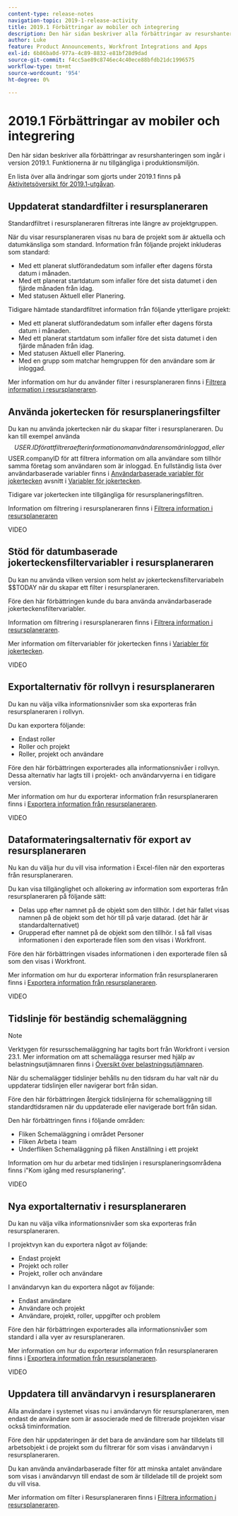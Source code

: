 ```yaml
---
content-type: release-notes
navigation-topic: 2019-1-release-activity
title: 2019.1 Förbättringar av mobiler och integrering
description: Den här sidan beskriver alla förbättringar av resurshanteringen som ingår i version 2019.1. Funktionerna är nu tillgängliga i produktionsmiljön.
author: Luke
feature: Product Announcements, Workfront Integrations and Apps
exl-id: 6b86ba0d-977a-4c89-8832-e81bf28d9dad
source-git-commit: f4cc5ae89c8746ec4c40ece88bfdb21dc1996575
workflow-type: tm+mt
source-wordcount: '954'
ht-degree: 0%

---
```


# 2019.1 Förbättringar av mobiler och integrering

Den här sidan beskriver alla förbättringar av resurshanteringen som ingår i version 2019.1. Funktionerna är nu tillgängliga i produktionsmiljön.

En lista över alla ändringar som gjorts under 2019.1 finns på [Aktivitetsöversikt för 2019.1-utgåvan](../../../../product-announcements/product-releases/quarterly-release-archive/2019.1-release-activity/2019.1-release-activity-overview.md).

## Uppdaterat standardfilter i resursplaneraren

Standardfiltret i resursplaneraren filtreras inte längre av projektgruppen.

När du visar resursplaneraren visas nu bara de projekt som är aktuella och datumkänsliga som standard. Information från följande projekt inkluderas som standard:

* Med ett planerat slutförandedatum som infaller efter dagens första datum i månaden.
* Med ett planerat startdatum som infaller före det sista datumet i den fjärde månaden från idag.
* Med statusen Aktuell eller Planering.

Tidigare hämtade standardfiltret information från följande ytterligare projekt:

* Med ett planerat slutförandedatum som infaller efter dagens första datum i månaden.
* Med ett planerat startdatum som infaller före det sista datumet i den fjärde månaden från idag.
* Med statusen Aktuell eller Planering.
* Med en grupp som matchar hemgruppen för den användare som är inloggad.

Mer information om hur du använder filter i resursplaneraren finns i [Filtrera information i resursplaneraren](../../../../resource-mgmt/resource-planning/filter-resource-planner.md).

## Använda jokertecken för resursplaneringsfilter

Du kan nu använda jokertecken när du skapar filter i resursplaneraren. Du kan till exempel använda $$USER.ID för att filtrera efter information om användaren som är inloggad, eller $$USER.companyID för att filtrera information om alla användare som tillhör samma företag som användaren som är inloggad. En fullständig lista över användarbaserade variabler finns i [Användarbaserade variabler för jokertecken](../../../../reports-and-dashboards/reports/reporting-elements/understand-wildcard-filter-variables.md#user-based-variables) avsnitt i [Variabler för jokertecken](../../../../reports-and-dashboards/reports/reporting-elements/understand-wildcard-filter-variables.md).

Tidigare var jokertecken inte tillgängliga för resursplaneringsfiltren.

Information om filtrering i resursplaneraren finns i [Filtrera information i resursplaneraren](../../../../resource-mgmt/resource-planning/filter-resource-planner.md)

VIDEO

## Stöd för datumbaserade jokerteckensfiltervariabler i resursplaneraren

Du kan nu använda vilken version som helst av jokerteckensfiltervariabeln $$TODAY när du skapar ett filter i resursplaneraren.

Före den här förbättringen kunde du bara använda användarbaserade jokerteckensfiltervariabler.

Information om filtrering i resursplaneraren finns i [Filtrera information i resursplaneraren](../../../../resource-mgmt/resource-planning/filter-resource-planner.md).

Mer information om filtervariabler för jokertecken finns i [Variabler för jokertecken](../../../../reports-and-dashboards/reports/reporting-elements/understand-wildcard-filter-variables.md).

VIDEO

## Exportalternativ för rollvyn i resursplaneraren

Du kan nu välja vilka informationsnivåer som ska exporteras från resursplaneraren i rollvyn.

Du kan exportera följande:

* Endast roller
* Roller och projekt
* Roller, projekt och användare

Före den här förbättringen exporterades alla informationsnivåer i rollvyn. Dessa alternativ har lagts till i projekt- och användarvyerna i en tidigare version.

Mer information om hur du exporterar information från resursplaneraren finns i [Exportera information från resursplaneraren](../../../../resource-mgmt/resource-planning/export-resource-planner.md).

VIDEO

## Dataformateringsalternativ för export av resursplaneraren

Nu kan du välja hur du vill visa information i Excel-filen när den exporteras från resursplaneraren.

Du kan visa tillgänglighet och allokering av information som exporteras från resursplaneraren på följande sätt:

* Delas upp efter namnet på de objekt som den tillhör. I det här fallet visas namnen på de objekt som det hör till på varje datarad. (det här är standardalternativet)
* Grupperad efter namnet på de objekt som den tillhör. I så fall visas informationen i den exporterade filen som den visas i Workfront.

Före den här förbättringen visades informationen i den exporterade filen så som den visas i Workfront.

Mer information om hur du exporterar information från resursplaneraren finns i [Exportera information från resursplaneraren](../../../../resource-mgmt/resource-planning/export-resource-planner.md).

VIDEO

## Tidslinje för beständig schemaläggning

>[!NOTE]
>
>Verktygen för resursschemaläggning har tagits bort från Workfront i version 23.1. Mer information om att schemalägga resurser med hjälp av belastningsutjämnaren finns i [Översikt över belastningsutjämnaren](../../../../resource-mgmt/workload-balancer/overview-workload-balancer.md).

När du schemalägger tidslinjer behålls nu den tidsram du har valt när du uppdaterar tidslinjen eller navigerar bort från sidan.

Före den här förbättringen återgick tidslinjerna för schemaläggning till standardtidsramen när du uppdaterade eller navigerade bort från sidan.

Den här förbättringen finns i följande områden:

* Fliken Schemaläggning i området Personer
* Fliken Arbeta i team
* Underfliken Schemaläggning på fliken Anställning i ett projekt

Information om hur du arbetar med tidslinjen i resursplaneringsområdena finns i&quot;Kom igång med resursplanering&quot;.

VIDEO

## Nya exportalternativ i resursplaneraren

Du kan nu välja vilka informationsnivåer som ska exporteras från resursplaneraren.

I projektvyn kan du exportera något av följande:

* Endast projekt
* Projekt och roller
* Projekt, roller och användare

I användarvyn kan du exportera något av följande:

* Endast användare
* Användare och projekt
* Användare, projekt, roller, uppgifter och problem

Före den här förbättringen exporterades alla informationsnivåer som standard i alla vyer av resursplaneraren.

Mer information om hur du exporterar information från resursplaneraren finns i [Exportera information från resursplaneraren](../../../../resource-mgmt/resource-planning/export-resource-planner.md).

VIDEO

## Uppdatera till användarvyn i resursplaneraren

Alla användare i systemet visas nu i användarvyn för resursplaneraren, men endast de användare som är associerade med de filtrerade projekten visar också timinformation.

Före den här uppdateringen är det bara de användare som har tilldelats till arbetsobjekt i de projekt som du filtrerar för som visas i användarvyn i resursplaneraren.

Du kan använda användarbaserade filter för att minska antalet användare som visas i användarvyn till endast de som är tilldelade till de projekt som du vill visa.

Mer information om filter i Resursplaneraren finns i [Filtrera information i resursplaneraren](../../../../resource-mgmt/resource-planning/filter-resource-planner.md).
